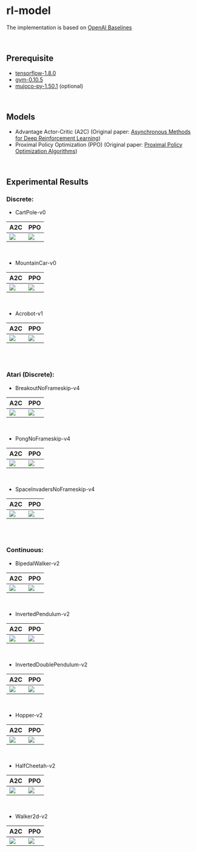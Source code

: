# rl-model

The implementation is based on [OpenAI Baselines](https://github.com/openai/baselines)

<br>

## Prerequisite

- [tensorflow-1.8.0](https://github.com/tensorflow/tensorflow)
- [gym-0.10.5](https://github.com/openai/gym)
- [mujoco-py-1.50.1](https://github.com/openai/mujoco-py) (optional)

<br>

## Models

- Advantage Actor-Critic (A2C) (Original paper: [Asynchronous Methods for Deep Reinforcement Learning](https://arxiv.org/abs/1602.01783))
- Proximal Policy Optimization (PPO) (Original paper: [Proximal Policy Optimization Algorithms](https://arxiv.org/abs/1707.06347))

<br>

## Experimental Results

### Discrete:

- CartPole-v0

A2C|PPO
-|-
![](./fig/CartPole-v0-a2c.png)|![](./fig/CartPole-v0-ppo.png)

<br>

- MountainCar-v0

A2C|PPO
-|-
![](./fig/MountainCar-v0-a2c.png)|![](./fig/MountainCar-v0-ppo.png)


<br>

- Acrobot-v1

A2C|PPO
-|-
![](./fig/Acrobot-v1-a2c.png)|![](./fig/Acrobot-v1-ppo.png)

<br>
<br>

### Atari (Discrete):

- BreakoutNoFrameskip-v4

A2C|PPO
-|-
![](./fig/BreakoutNoFrameskip-v4-a2c.png)|![](./fig/BreakoutNoFrameskip-v4-ppo.png)

<br>

- PongNoFrameskip-v4

A2C|PPO
-|-
![](./fig/PongNoFrameskip-v4-a2c.png)|![](./fig/PongNoFrameskip-v4-ppo.png)

<br>

- SpaceInvadersNoFrameskip-v4

A2C|PPO
-|-
![](./fig/SpaceInvadersNoFrameskip-v4-a2c.png)|![](./fig/SpaceInvadersNoFrameskip-v4-ppo.png)

<br>
<br>

### Continuous:

- BipedalWalker-v2

A2C|PPO
-|-
![](./fig/BipedalWalker-v2-a2c.png)|![](./fig/BipedalWalker-v2-ppo.png)

<br>

- InvertedPendulum-v2

A2C|PPO
-|-
![](./fig/InvertedPendulum-v2-a2c.png)|![](./fig/InvertedPendulum-v2-ppo.png)

<br>

- InvertedDoublePendulum-v2

A2C|PPO
-|-
![](./fig/InvertedDoublePendulum-v2-a2c.png)|![](./fig/InvertedDoublePendulum-v2-ppo.png)

<br>

- Hopper-v2

A2C|PPO
-|-
![](./fig/Hopper-v2-a2c.png)|![](./fig/Hopper-v2-ppo.png)

<br>

- HalfCheetah-v2

A2C|PPO
-|-
![](./fig/HalfCheetah-v2-a2c.png)|![](./fig/HalfCheetah-v2-ppo.png)

<br>

- Walker2d-v2

A2C|PPO
-|-
![](./fig/Walker2d-v2-a2c.png)|![](./fig/Walker2d-v2-ppo.png)
